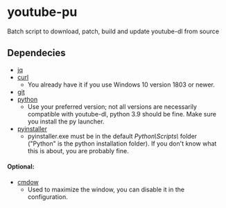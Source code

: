 # youtube-pu
Batch script to download, patch, build and update youtube-dl from source
## Dependecies
- [jq](https://stedolan.github.io/jq/download/)
- [curl](https://curl.se/download.html)
	- You already have it if you use Windows 10 version 1803 or newer.
- [git](https://git-scm.com/downloads)
- [python](https://www.python.org/downloads/)
	- Use your preferred version; not all versions are necessarily compatible with youtube-dl, python 3.9 should be fine. Make sure you install the py launcher.
- [pyinstaller](https://www.pyinstaller.org/)
	- pyinstaller.exe must be in the default *Python\Scripts\\* folder ("Python" is the python installation folder). If you don't know what this is about, you are probably fine.
#### Optional:
- [cmdow](https://ritchielawrence.github.io/cmdow/)
	- Used to maximize the window, you can disable it in the configuration.